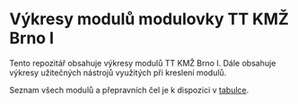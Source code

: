 # Výkresy modulů modulovky TT KMŽ Brno I

Tento repozitář obsahuje výkresy modulů TT KMŽ Brno I. Dále obsahuje výkresy
užitečných nástrojů využitých při kreslení modulů.

Seznam všech modulů a přepravních čel je k dispozici
v [tabulce](https://docs.google.com/spreadsheets/d/18dqxd1UNPLrzmol-l9Jh0ruXuBpYiXmeyw5MG42Rct0/edit?usp=sharing).
